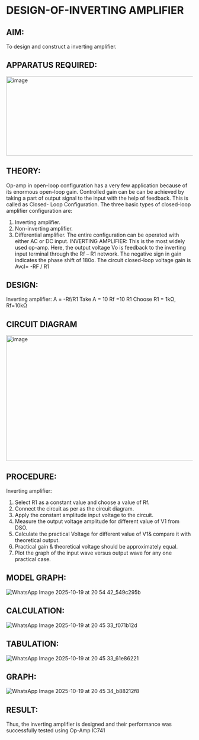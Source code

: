 # DESIGN-OF-INVERTING AMPLIFIER
## AIM:
To design and construct a inverting amplifier.

## APPARATUS REQUIRED:
<img width="768" height="213" alt="image" src="https://github.com/user-attachments/assets/d2a172d2-abb8-4930-8db5-78338f0486fe" />

## THEORY:
Op-amp in open-loop configuration has a very few application because of its enormous open-loop gain. Controlled gain can be can be achieved by taking a part of output signal to the input with the help of feedback. This is called as Closed- Loop Configuration. The three basic types of closed-loop amplifier configuration are:
1. Inverting amplifier.
2. Non-inverting amplifier.
3. Differential amplifier.
The entire configuration can be operated with either AC or DC input.
INVERTING AMPLIFIER:
This is the most widely used op-amp. Here, the output voltage Vo is feedback to the inverting input terminal through the Rf – R1 network. The negative sign in gain indicates the phase shift of 180ο.
The circuit closed-loop voltage gain is Avcl= -RF / R1

## DESIGN:
Inverting amplifier:
A = -Rf/R1
Take A = 10
Rf =10 R1
Choose R1 = 1kΩ, Rf=10kΩ

## CIRCUIT DIAGRAM
<img width="674" height="338" alt="image" src="https://github.com/user-attachments/assets/a1c35782-2787-4a3d-994a-6ed78afcafb5" />

## PROCEDURE:
Inverting amplifier:
1. Select R1 as a constant value and choose a value of Rf.
2. Connect the circuit as per as the circuit diagram.
3. Apply the constant amplitude input voltage to the circuit.
4. Measure the output voltage amplitude for different value of V1 from DSO.
5. Calculate the practical Voltage for different value of V1& compare it with theoretical output.
6. Practical gain & theoretical voltage should be approximately equal.
7. Plot the graph of the input wave versus output wave for any one practical case.

## MODEL GRAPH:
![WhatsApp Image 2025-10-19 at 20 54 42_549c295b](https://github.com/user-attachments/assets/2ce25b56-d663-480b-9772-308d6b99d864)

## CALCULATION:
![WhatsApp Image 2025-10-19 at 20 45 33_f071b12d](https://github.com/user-attachments/assets/2762bc3d-a738-4060-8e55-e1baa6b497a4)

## TABULATION:
![WhatsApp Image 2025-10-19 at 20 45 33_61e86221](https://github.com/user-attachments/assets/88900a62-e9ff-47d4-ab9d-a4097750d2a7)

## GRAPH:
![WhatsApp Image 2025-10-19 at 20 45 34_b88212f8](https://github.com/user-attachments/assets/aa4ffcb6-d349-46b6-a93a-e67f365720d7)



## RESULT:
Thus, the inverting amplifier is designed and their performance was successfully tested using Op-Amp IC741
